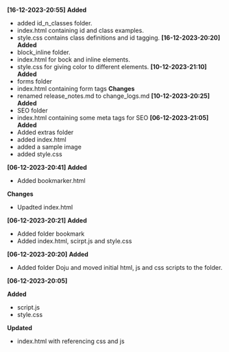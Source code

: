 
**[16-12-2023-20:55]**
**Added**
- added id_n_classes folder.
- index.html containing id and class examples.
- style.css contains class definitions and id tagging.
**[16-12-2023-20:20]**
**Added**
- block_inline folder.
- index.html for bock and inline elements.
- style.css for giving color to different elements.
**[10-12-2023-21:10]**
**Added**
- forms folder
- index.html containing form tags
**Changes**
- renamed release_notes.md to change_logs.md
**[10-12-2023-20:25]**
**Added**
- SEO folder
- index.html containing some meta tags for SEO
**[06-12-2023-21:05]**
**Added**
- Added extras folder
- added index.html
- added a sample image
- added style.css

**[06-12-2023-20:41]**
**Added**
- Added bookmarker.html

**Changes**
- Upadted index.html

**[06-12-2023-20:21]**
**Added**
- Added folder bookmark
- Added index.html, scirpt.js and style.css

**[06-12-2023-20:20]**
**Added**
- Added folder Doju and moved initial html, js and css scripts to the folder.

**[06-12-2023-20:05]**

**Added**
- script.js
- style.css

**Updated**
- index.html with referencing css and js